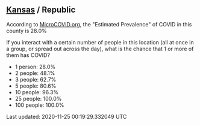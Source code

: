 
## [Kansas](/united-states/kansas) / Republic

According to [MicroCOVID.org](http://microcovid.org),
the "Estimated Prevalence" of COVID in this county is 28.0%

If you interact with a certain number of people in this location
(all at once in a group, or spread out across the day), what is the chance that
1 or more of them has COVID?

- 1 person: 28.0%
- 2 people: 48.1%
- 3 people: 62.7%
- 5 people: 80.6%
- 10 people: 96.3%
- 25 people: 100.0%
- 100 people: 100.0%

Last updated: 2020-11-25 00:19:29.332049 UTC
